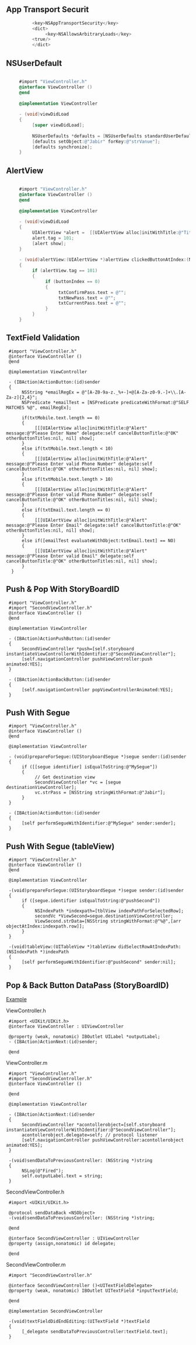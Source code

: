 <h2>App Transport Securit</h2>

```objective-c
          <key>NSAppTransportSecurity</key>
          <dict>
               <key>NSAllowsArbitraryLoads</key>
          <true/>
          </dict>
```
<h2>NSUserDefault</h2>

```objective-c

     #import "ViewController.h"
     @interface ViewController ()
     @end
     
     @implementation ViewController
     
     - (void)viewDidLoad
     {
          [super viewDidLoad];
    
          NSUserDefaults *defaults = [NSUserDefaults standardUserDefaults];
          [defaults setObject:@"Jabir" forKey:@"strVanue"];
          [defaults synchronize];
     }
```

<h2>AlertView</h2>

```objective-c

     #import "ViewController.h"
     @interface ViewController ()
     @end
     
     @implementation ViewController
     
     - (void)viewDidLoad 
     {     
          UIAlertView *alert =  [[UIAlertView alloc]initWithTitle:@"Title" message:@"Message" delegate:self cancelButtonTitle:@"OK" otherButtonTitles:nil, nil];
          alert.tag = 101;
          [alert show];
     }
     
     - (void)alertView:(UIAlertView *)alertView clickedButtonAtIndex:(NSInteger)buttonIndex
     {
          if (alertView.tag == 101)
          {
               if (buttonIndex == 0)
               {
                    txtConfirmPass.text = @"";
                    txtNewPass.text = @"";
                    txtCurrentPass.text = @"";
               }
          }
     }
```
<h2>TextField Validation</h2>

     #import "ViewController.h"
     @interface ViewController ()
     @end
     
     @implementation ViewController
     
     - (IBAction)ActionButton:(id)sender
     {
          NSString *emailRegEx = @"[A-Z0-9a-z._%+-]+@[A-Za-z0-9.-]+\\.[A-Za-z]{2,4}";
          NSPredicate *emailTest = [NSPredicate predicateWithFormat:@"SELF MATCHES %@", emailRegEx];
          
          if(txtMobile.text.length == 0)
          {
               [[[UIAlertView alloc]initWithTitle:@"Alert" message:@"Please Enter Name" delegate:self cancelButtonTitle:@"OK" otherButtonTitles:nil, nil] show];
          }
          else if(txtMobile.text.length < 10)
          {
               [[[UIAlertView alloc]initWithTitle:@"Alert" message:@"Please Enter valid Phone Number" delegate:self cancelButtonTitle:@"OK" otherButtonTitles:nil, nil] show];
          }
          else if(txtMobile.text.length > 10)
          {
               [[[UIAlertView alloc]initWithTitle:@"Alert" message:@"Please Enter valid Phone Number" delegate:self cancelButtonTitle:@"OK" otherButtonTitles:nil, nil] show];
          }
          else if(txtEmail.text.length == 0)
          {
               [[[UIAlertView alloc]initWithTitle:@"Alert" message:@"Please Enter Email" delegate:self cancelButtonTitle:@"OK" otherButtonTitles:nil, nil] show];
          }
          else if([emailTest evaluateWithObject:txtEmail.text] == NO)
          {
               [[[UIAlertView alloc]initWithTitle:@"Alert" message:@"Please Enter valid Email" delegate:self cancelButtonTitle:@"OK" otherButtonTitles:nil, nil] show];
          }
      }
          
<h2>Push & Pop With StoryBoardID</h2>
     
     #import "ViewController.h"
     #import "SecondViewController.h"
     @interface ViewController ()
     @end
     
     @implementation ViewController

     - (IBAction)ActionPushButton:(id)sender
     {
          SecondViewController *push=[self.storyboard instantiateViewControllerWithIdentifier:@"SecondViewController"];
          [self.navigationController pushViewController:push animated:YES];
     }
     
     - (IBAction)ActionBackButton:(id)sender
     {
          [self.navigationController popViewControllerAnimated:YES];
     }

<h2>Push With Segue</h2>

     #import "ViewController.h"
     @interface ViewController ()
     @end
     
     @implementation ViewController

     - (void)prepareForSegue:(UIStoryboardSegue *)segue sender:(id)sender
     {
          if ([[segue identifier] isEqualToString:@"MySegue"])
          {
               // Get destination view
               SecondViewController *vc = [segue destinationViewController];
               vc.strPass = [NSString stringWithFormat:@"Jabir"];
          }
     }
     
     - (IBAction)ActionButton:(id)sender
     {
          [self performSegueWithIdentifier:@"MySegue" sender:sender];
     }
    
<h2>Push With Segue (tableView)</h2>

     #import "ViewController.h"
     @interface ViewController ()
     @end
     
     @implementation ViewController
     
     -(void)prepareForSegue:(UIStoryboardSegue *)segue sender:(id)sender
     {
          if ([segue.identifier isEqualToString:@"pushSecond"]) 
          {
               NSIndexPath *indexpath=[tblView indexPathForSelectedRow];
               secondVc *ViewSecond=segue.destinationViewController;
               ViewSecond.strData=[NSString stringWithFormat:@"%@",[arr objectAtIndex:indexpath.row]];
          }
     }
     
     -(void)tableView:(UITableView *)tableView didSelectRowAtIndexPath:(NSIndexPath *)indexPath
     {
          [self performSegueWithIdentifier:@"pushSecond" sender:nil];
     }
     
<h2>Pop & Back Button DataPass (StoryBoardID)</h2>

[Example](https://iostpoint.wordpress.com/2016/06/25/pass-data-back-to-previous-viewcontroller/)

ViewController.h

     #import <UIKit/UIKit.h>
     @interface ViewController : UIViewController
     
     @property (weak, nonatomic) IBOutlet UILabel *outputLabel;
     - (IBAction)ActionNext:(id)sender;
     
     @end
     
ViewController.m
     
     #import "ViewController.h"
     #import "SecondViewController.h"
     @interface ViewController ()
     
     @end

     @implementation ViewController
     
     - (IBAction)ActionNext:(id)sender
     {
          SecondViewController *acontollerobject=[self.storyboard instantiateViewControllerWithIdentifier:@"SecondViewController"];
          acontollerobject.delegate=self; // protocol listener
          [self.navigationController pushViewController:acontollerobject animated:YES];
     }
     
     -(void)sendDataToPreviousController: (NSString *)string
     {
          NSLog(@"Fired");
          self.outputLabel.text = string;
     }
     
SecondViewController.h
     
     #import <UIKit/UIKit.h>

     @protocol sendDataBack <NSObject>
     -(void)sendDataToPreviousController: (NSString *)string;
     
     @end

     @interface SecondViewController : UIViewController
     @property (assign,nonatomic) id delegate;
     
     @end
     
SecondViewController.m

     #import "SecondViewController.h"

     @interface SecondViewController ()<UITextFieldDelegate>
     @property (weak, nonatomic) IBOutlet UITextField *inputTextField;
     
     @end

     @implementation SecondViewController

     -(void)textFieldDidEndEditing:(UITextField *)textField
     {
          [_delegate sendDataToPreviousController:textField.text];
     }
     
